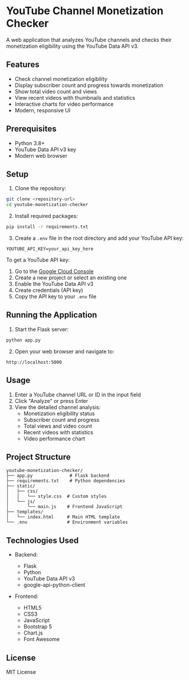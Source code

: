# YouTube Channel Monetization Checker

A web application that analyzes YouTube channels and checks their monetization eligibility using the YouTube Data API v3.

## Features

- Check channel monetization eligibility
- Display subscriber count and progress towards monetization
- Show total video count and views
- View recent videos with thumbnails and statistics
- Interactive charts for video performance
- Modern, responsive UI

## Prerequisites

- Python 3.8+
- YouTube Data API v3 key
- Modern web browser

## Setup

1. Clone the repository:
```bash
git clone <repository-url>
cd youtube-monetization-checker
```

2. Install required packages:
```bash
pip install -r requirements.txt
```

3. Create a `.env` file in the root directory and add your YouTube API key:
```
YOUTUBE_API_KEY=your_api_key_here
```

To get a YouTube API key:
1. Go to the [Google Cloud Console](https://console.cloud.google.com/)
2. Create a new project or select an existing one
3. Enable the YouTube Data API v3
4. Create credentials (API key)
5. Copy the API key to your `.env` file

## Running the Application

1. Start the Flask server:
```bash
python app.py
```

2. Open your web browser and navigate to:
```
http://localhost:5000
```

## Usage

1. Enter a YouTube channel URL or ID in the input field
2. Click "Analyze" or press Enter
3. View the detailed channel analysis:
   - Monetization eligibility status
   - Subscriber count and progress
   - Total views and video count
   - Recent videos with statistics
   - Video performance chart

## Project Structure

```
youtube-monetization-checker/
├── app.py              # Flask backend
├── requirements.txt    # Python dependencies
├── static/
│   ├── css/
│   │   └── style.css  # Custom styles
│   └── js/
│       └── main.js    # Frontend JavaScript
├── templates/
│   └── index.html     # Main HTML template
└── .env               # Environment variables
```

## Technologies Used

- Backend:
  - Flask
  - Python
  - YouTube Data API v3
  - google-api-python-client

- Frontend:
  - HTML5
  - CSS3
  - JavaScript
  - Bootstrap 5
  - Chart.js
  - Font Awesome

## License

MIT License 